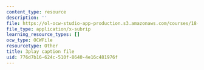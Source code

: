 ```yaml
---
content_type: resource
description: ''
file: https://ol-ocw-studio-app-production.s3.amazonaws.com/courses/18-086-mathematical-methods-for-engineers-ii-spring-2006/776d7b16624c510f86404e16c481976f_XPo4dHK48Nw.vtt
file_type: application/x-subrip
learning_resource_types: []
ocw_type: OCWFile
resourcetype: Other
title: 3play caption file
uid: 776d7b16-624c-510f-8640-4e16c481976f
---
```


